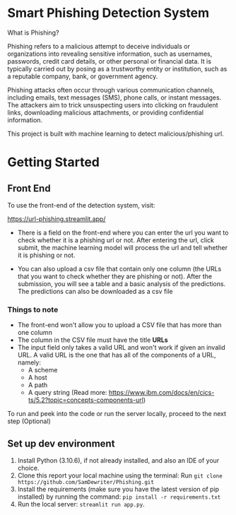 # Smart Phishing Detection System

What is Phishing?

Phishing refers to a malicious attempt to deceive individuals or organizations into revealing sensitive information, such as usernames, passwords, credit card details, or other personal or financial data. It is typically carried out by posing as a trustworthy entity or institution, such as a reputable company, bank, or government agency.

Phishing attacks often occur through various communication channels, including emails, text messages (SMS), phone calls, or instant messages. The attackers aim to trick unsuspecting users into clicking on fraudulent links, downloading malicious attachments, or providing confidential information.

This project is built with machine learning to detect malicious/phishing url. 

# Getting Started

## Front End

To use the front-end of the detection system, visit:

https://url-phishing.streamlit.app/

- There is a field on the front-end where you can enter the url you want to check whether it is a phishing url or not. After entering the url, click submit, the machine learning model will process the url and tell whether it is phishing or not. 

- You can also upload a csv file that contain only one column (the URLs that you want to check whether they are phishing or not). After the submission, you will see a table and a basic analysis of the predictions. The predictions can also be downloaded as a csv file

### Things to note
- The front-end won't allow you to upload a CSV file that has more than one column
- The column in the CSV file must have the title <b>URLs</b>
- The input field only takes a valid URL and won't work if given an invalid URL. A valid URL is the one that has all of the components of a URL, namely:
    - A scheme
    - A host
    - A path
    - A query string (Read more: https://www.ibm.com/docs/en/cics-ts/5.2?topic=concepts-components-url)

To run and peek into the code or run the server locally, proceed to the next step (Optional)
 
## Set up dev environment

1. Install Python (3.10.6), if not already installed, and also an IDE of your choice.
2. Clone this report your local machine using the terminal:
    Run `git clone https://github.com/SamDewriter/Phishing.git`
3. Install the requirements (make sure you have the latest version of pip installed) by running the command:
    `pip install -r requirements.txt`
4. Run the local server: `streamlit run app.py`.